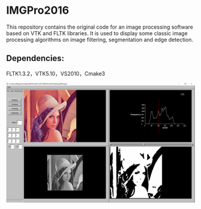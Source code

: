 # IMGPro2016
This repository contains the original code for an image processing software based on VTK and FLTK libraries. It is used to display some classic image processing algorithms on image filtering, segmentation and edge detection.

## Dependencies:
FLTK1.3.2，VTK5.10，VS2010，Cmake3

![IMGProGUI](IMGProGUI.png)
